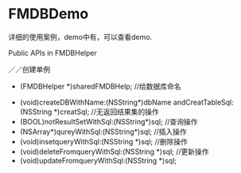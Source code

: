 # FMDBDemo

详细的使用案例，demo中有，可以查看demo.

Public APIs in FMDBHelper

／／创建单例
+ (FMDBHelper *)sharedFMDBHelp;
//给数据库命名
- (void)createDBWithName:(NSString*)dbName andCreatTableSql:(NSString *)creatSql;
//无返回结果集的操作
- (BOOL)notResultSetWithSql:(NSString*)sql;
//查询操作
- (NSArray*)qureyWithSql:(NSString*)sql;
//插入操作
- (void)insetqueryWithSql:(NSString *)sql;
//删除操作
- (void)deleteFromqueryWithSql:(NSString *)sql;
//更新操作
- (void)updateFromqueryWithSql:(NSString *)sql;

